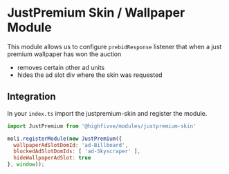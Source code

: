# JustPremium Skin / Wallpaper Module

This module allows us to configure `prebidResponse` listener that when a just premium wallpaper has won the auction

- removes certain other ad units
- hides the ad slot div where the skin was requested

## Integration
   
In your `index.ts` import the justpremium-skin and register the module.


```javascript
import JustPremium from '@highfivve/modules/justpremium-skin'

moli.registerModule(new JustPremium({
  wallpaperAdSlotDomId: 'ad-Billboard',
  blockedAdSlotDomIds: [ 'ad-Skyscraper' ],
  hideWallpaperAdSlot: true
}, window));
```


